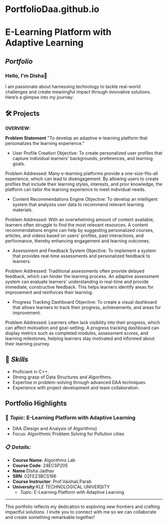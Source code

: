 # PortfolioDaa.github.io
#  E-Learning Platform with Adaptive Learning
## *Portfolio*

### Hello, I'm Disha👋

I am passionate about harnessing technology to tackle real-world challenges and create meaningful impact through innovative solutions. 
Here’s a glimpse into my journey:

## 🛠 Projects
**OVERVIEW:** 

**Problem Statement**
"To develop an adaptive e-learning platform that personalizes the learning experience."

* User Profile Creation
Objective: To create personalized user profiles that capture individual learners' backgrounds, preferences, and learning goals.

Problem Addressed: Many e-learning platforms provide a one-size-fits-all experience, which can lead to disengagement. By allowing users to create profiles that include their learning styles, interests, and prior knowledge, the platform can tailor the learning experience to meet individual needs.

* Content Recommendations Engine
Objective: To develop an intelligent system that analyzes user data to recommend relevant learning materials.

Problem Addressed: With an overwhelming amount of content available, learners often struggle to find the most relevant resources. A content recommendations engine can help by suggesting personalized courses, articles, and videos based on users' profiles, past interactions, and performance, thereby enhancing engagement and learning outcomes.

* Assessment and Feedback System
Objective: To implement a system that provides real-time assessments and personalized feedback to learners.

Problem Addressed: Traditional assessments often provide delayed feedback, which can hinder the learning process. An adaptive assessment system can evaluate learners' understanding in real-time and provide immediate, constructive feedback. This helps learners identify areas for improvement and reinforces their learning.

* Progress Tracking Dashboard
Objective: To create a visual dashboard that allows learners to track their progress, achievements, and areas for improvement.

Problem Addressed: Learners often lack visibility into their progress, which can affect motivation and goal-setting. A progress tracking dashboard can display metrics such as completed modules, assessment scores, and learning milestones, helping learners stay motivated and informed about their learning journey.

## 🚀 *Skills*  
- Proficient in C++. 
- Strong grasp of Data Structures and Algorithms.  
- Expertise in problem-solving through advanced DAA techniques.  
- Experience with project development and team collaboration.  

## Portfolio Highlights

### 🎯 *Topic:*  E-Learning Platform with Adaptive Learning
- DAA (Design and Analysis of Algorithms)  
- Focus: Algorithmic Problem Solving for Pollution cities  

### 📋 *Details:*

- **Course Name**: Algorithms Lab 
- **Course Code**: 24ECSP205 
- **Name**:Disha Jadhav 
- **SRN**: 02FE23BCS166
- **Course Instructor**: Prof.Vaishali.Parab 
- **University**:KLE TECHNOLOGICAL UNIVERSITY
  - *Topic:* E-Learning Platform with Adaptive Learning
---

This portfolio reflects my dedication to exploring new frontiers and crafting impactful solutions. I invite you to connect with me so we can collaborate and create something remarkable together!

